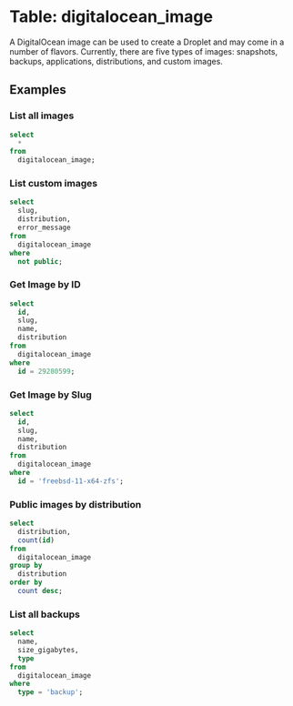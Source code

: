 # Table: digitalocean_image

A DigitalOcean image can be used to create a Droplet and may come in a number
of flavors. Currently, there are five types of images: snapshots, backups,
applications, distributions, and custom images.

## Examples

### List all images

```sql
select
  *
from
  digitalocean_image;
```

### List custom images

```sql
select
  slug,
  distribution,
  error_message
from
  digitalocean_image
where
  not public;
```

### Get Image by ID

```sql
select
  id,
  slug,
  name,
  distribution
from
  digitalocean_image
where
  id = 29280599;
```

### Get Image by Slug

```sql
select
  id,
  slug,
  name,
  distribution
from
  digitalocean_image
where
  id = 'freebsd-11-x64-zfs';
```

### Public images by distribution

```sql
select
  distribution,
  count(id)
from
  digitalocean_image
group by
  distribution
order by
  count desc;
```

### List all backups

```sql
select
  name,
  size_gigabytes,
  type
from
  digitalocean_image
where
  type = 'backup';
```
